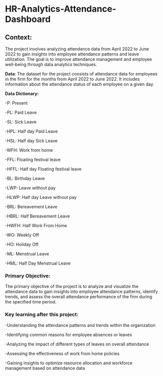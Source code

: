 # HR-Analytics-Attendance-Dashboard

## Context:
The project involves analyzing attendance data from April 2022 to June 2022 to gain insights into employee attendance patterns and leave utilization. The goal is to improve attendance management and employee well-being through data analytics techniques.

**Data**: The dataset for the project consists of attendance data for employees in the firm for the months from April 2022 to June 2022. It includes information about the attendance status of each employee on a given day.

**Data Dictionary:**

-P: Present

-PL: Paid Leave

-SL: Sick Leave

-HPL: Half day Paid Leave

-HSL: Half day Sick Leave

-WFH: Work from home

-FFL: Floating festival leave

-HFFL: Half day Floating festival leave

-BL: Birthday Leave

-LWP: Leave without pay

-HLWP: Half day Leave without pay

-BRL: Bereavement Leave

-HBRL: Half Bereavement Leave

-HWFH: Half Work From Home

-WO: Weekly Off

-HO: Holiday Off

-ML: Menstrual Leave

-HML: Half Day Menstrual Leave

### Primary Objective:
The primary objective of the project is to analyze and visualize the attendance data to gain insights into employee attendance patterns, identify trends, and assess the overall attendance performance of the firm during the specified time period.

### Key learning after this project:
-Understanding the attendance patterns and trends within the organization

-Identifying common reasons for employee absences or leaves

-Analyzing the impact of different types of leaves on overall attendance

-Assessing the effectiveness of work from home policies

-Gaining insights to optimize resource allocation and workforce management based on attendance data
